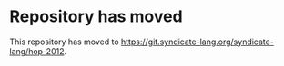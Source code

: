 # Repository has moved

This repository has moved to <https://git.syndicate-lang.org/syndicate-lang/hop-2012>.
